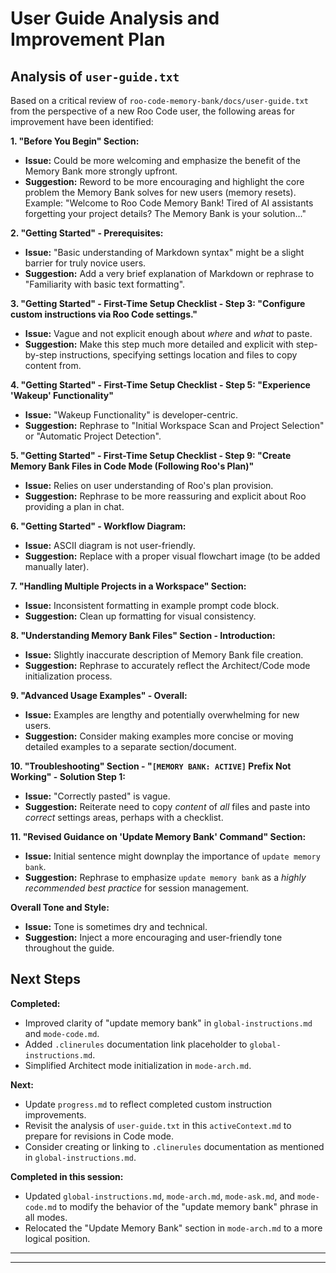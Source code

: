 # User Guide Analysis and Improvement Plan
 
## Analysis of `user-guide.txt`

Based on a critical review of `roo-code-memory-bank/docs/user-guide.txt` from the perspective of a new Roo Code user, the following areas for improvement have been identified:

**1. "Before You Begin" Section:**

*   **Issue:** Could be more welcoming and emphasize the benefit of the Memory Bank more strongly upfront.
*   **Suggestion:** Reword to be more encouraging and highlight the core problem the Memory Bank solves for new users (memory resets).  Example: "Welcome to Roo Code Memory Bank! Tired of AI assistants forgetting your project details? The Memory Bank is your solution..."

**2. "Getting Started" - Prerequisites:**

*   **Issue:** "Basic understanding of Markdown syntax" might be a slight barrier for truly novice users.
*   **Suggestion:** Add a very brief explanation of Markdown or rephrase to "Familiarity with basic text formatting".

**3. "Getting Started" - First-Time Setup Checklist - Step 3: "Configure custom instructions via Roo Code settings."**

*   **Issue:** Vague and not explicit enough about *where* and *what* to paste.
*   **Suggestion:** Make this step much more detailed and explicit with step-by-step instructions, specifying settings location and files to copy content from.

**4. "Getting Started" - First-Time Setup Checklist - Step 5: "Experience 'Wakeup' Functionality"**

*   **Issue:** "Wakeup Functionality" is developer-centric.
*   **Suggestion:** Rephrase to "Initial Workspace Scan and Project Selection" or "Automatic Project Detection".

**5. "Getting Started" - First-Time Setup Checklist - Step 9: "Create Memory Bank Files in Code Mode (Following Roo's Plan)"**

*   **Issue:** Relies on user understanding of Roo's plan provision.
*   **Suggestion:** Rephrase to be more reassuring and explicit about Roo providing a plan in chat.

**6. "Getting Started" - Workflow Diagram:**

*   **Issue:** ASCII diagram is not user-friendly.
*   **Suggestion:** Replace with a proper visual flowchart image (to be added manually later).

**7. "Handling Multiple Projects in a Workspace" Section:**

*   **Issue:** Inconsistent formatting in example prompt code block.
*   **Suggestion:** Clean up formatting for visual consistency.

**8. "Understanding Memory Bank Files" Section - Introduction:**

*   **Issue:** Slightly inaccurate description of Memory Bank file creation.
*   **Suggestion:** Rephrase to accurately reflect the Architect/Code mode initialization process.

**9. "Advanced Usage Examples" - Overall:**

*   **Issue:** Examples are lengthy and potentially overwhelming for new users.
*   **Suggestion:** Consider making examples more concise or moving detailed examples to a separate section/document.

**10. "Troubleshooting" Section -  "`[MEMORY BANK: ACTIVE]` Prefix Not Working" - Solution Step 1:**

*   **Issue:** "Correctly pasted" is vague.
*   **Suggestion:** Reiterate need to copy *content* of *all* files and paste into *correct* settings areas, perhaps with a checklist.

**11. "Revised Guidance on 'Update Memory Bank' Command" Section:**

*   **Issue:** Initial sentence might downplay the importance of `update memory bank`.
*   **Suggestion:** Rephrase to emphasize `update memory bank` as a *highly recommended best practice* for session management.

**Overall Tone and Style:**

*   **Issue:** Tone is sometimes dry and technical.
*   **Suggestion:** Inject a more encouraging and user-friendly tone throughout the guide.

## Next Steps

**Completed:**

- Improved clarity of "update memory bank" in `global-instructions.md` and `mode-code.md`.
- Added `.clinerules` documentation link placeholder to `global-instructions.md`.
- Simplified Architect mode initialization in `mode-arch.md`.

**Next:**

- Update `progress.md` to reflect completed custom instruction improvements.
- Revisit the analysis of `user-guide.txt` in this `activeContext.md` to prepare for revisions in Code mode.
- Consider creating or linking to `.clinerules` documentation as mentioned in `global-instructions.md`.

**Completed in this session:**

- Updated `global-instructions.md`, `mode-arch.md`, `mode-ask.md`, and `mode-code.md` to modify the behavior of the "update memory bank" phrase in all modes.
- Relocated the "Update Memory Bank" section in `mode-arch.md` to a more logical position.

---

---